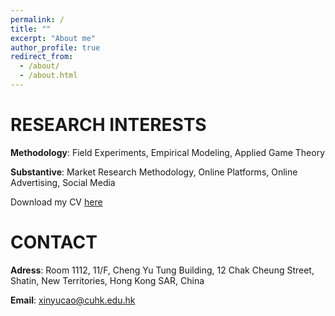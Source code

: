 ```yaml
---
permalink: /
title: ""
excerpt: "About me"
author_profile: true
redirect_from: 
  - /about/
  - /about.html
---
```


RESEARCH INTERESTS
======
**Methodology**: Field Experiments, Empirical Modeling, Applied Game Theory

**Substantive**: Market Research Methodology, Online Platforms, Online Advertising, Social Media

Download my CV [here](https://drive.google.com/file/d/1QOTRwR8lBP7CsBvb86GALRkvi-khMVAK/view)

CONTACT
======
**Adress**: Room 1112, 11/F, Cheng Yu Tung Building, 12 Chak Cheung Street, Shatin, New Territories, Hong Kong SAR, China

**Email**: [xinyucao@cuhk.edu.hk](mailto:xinyucao@cuhk.edu.hk)